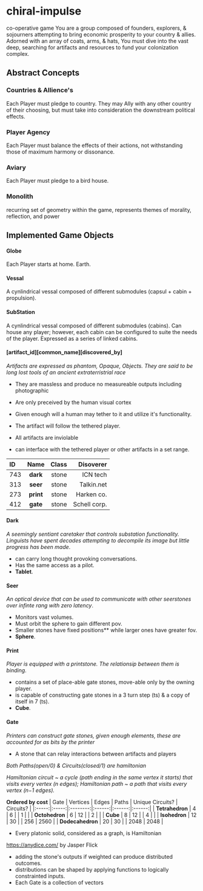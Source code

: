 # chiral-impulse
co-operative game
  You are a group composed of founders, explorers, & sojourners attempting to bring economic prosperity to your country & allies. Adorned with an array of coats, arms, & hats, You must dive into the vast deep, searching for artifacts and resources to fund your colonization complex. 

## Abstract Concepts
### Countries & Allience's
  Each Player must pledge to country. They may Ally with any other country of their choosing, but must take into consideration the downstream political effects. 
### Player Agency
  Each Player must balance the effects of their actions, not withstanding those of maximum harmony or dissonance. 
### Aviary
  Each Player must pledge to a bird house. 
### Monolith 
  recurring set of geometry within the game, represents themes of morality, reflection, and power

## Implemented Game Objects 
#### Globe
  Each Player starts at home. Earth.
#### Vessal
  A cynlindrical vessal composed of different submodules (capsul + cabin + propulsion).
#### SubStation
  A cynlindrical vessal composed of different submodules (cabins). Can house any player; however, each cabin can be configured to suite the needs of the player. Expressed as a series of linked cabins. 

#### [artifact_id][common_name][discovered_by]
_Artifacts are expressed as phantom, Opaque, Objects. They are said to be long lost tools of an ancient extraterristrial race_
- They are massless and produce no measureable outputs including photographic
- Are only preceived by the human visual cortex
- Given enough will a human may tether to it and utilize it's functionality. 
- The artifact will follow the tethered player. 

- All artifacts are inviolable
- can interface with the tethered player or other artifacts in a set range.

[^1]: **bold**
[^1]: `code`  
[^1]: _italic_
[^1]: הֵילֵל

  | ID |  Name | Class | Disoverer | 
|:-----|:--------:|------:|------:|
| 743   | **dark** | stone | ICN tech | 
| 313   |  **seer** | stone | Talkin.net |
| 273   | **print** | stone | Harken co. |
| 412   | **gate** | stone | Schell corp. |

#### Dark
  _A seemingly sentiant caretaker that controls substation functionality. Linguists have spent decades attempting to decompile its image but little progress has been made_.
  - can carry long thought provoking conversations.
  - Has the same access as a pilot.
  - **Tablet**.

  #### Seer
  _An optical device that can be used to communicate with other seerstones over infinte rang with zero latency_.  
  - Monitors vast volumes. 
  - Must orbit the sphere to gain different pov.
  - Smaller stones have fixed positions** while larger ones have greater fov.
  - **Sphere**.

  #### Print
  _Player is equipped with a printstone. The relationsip between them is binding_.
  - contains a set of place-able gate stones, move-able only by the owning player.
  - is capable of constructing gate stones in a 3 turn step (ts) & a copy of itself in 7 (ts).
  - **Cube**.

  #### Gate
  _Printers can construct gate stones, given enough elements, these are accounted for as bits by the printer_
   - A stone that can relay interactions between artifacts and players
     
_Both Paths(open/0) & Circuits(closed/1) are hamiltonian_


_Hamiltonian circuit ~ a cycle (path ending in the same vertex it starts) that visits every vertex (n
edges);_
_Hamiltonian path ~ a path that visits every vertex (n−1 edges)._

**Ordered by cost**
 | Gate | Vertices | Edges | Paths | Unique Circuits? | Circuits? | 
|:-----:|:-----:|:--------:|:------:|:------:|:------:|
| **Tetrahedron** | 4 | 6 | | 1 | |
| **Octohedron** | 6 | 12 | | 2 | |
| **Cube** | 8 | 12 | | 4 | |
| **Isohedron** | 12 | 30 | | 256 | 2560 |
| **Dodecahedron** | 20 | 30 | | 2048 | 2048 |

- Every platonic solid, considered as a graph, is Hamiltonian

https://anydice.com/ by Jasper Flick
  - adding the stone's outputs if weighted can produce distributed outcomes.
  - distributions can be shaped by applying functions to logically constrainted inputs.
  - Each Gate is a collection of vectors
```

```




  







